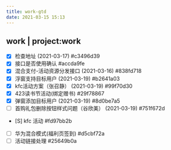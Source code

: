 ```yaml
---
title: work-gtd
date: 2021-03-15 15:13
---
```

## work | project:work
* [X] 检查地址 (2021-03-17)  #c3496d39
* [X] 接口是否使用确认  #accda9fe
* [X] 混合支付-活动资源分发接口 (2021-03-16)  #838fd718
* [X] 浮窗支持目标用户 (2021-03-19)  #b2641a03
* [X] kfc活动方案（张召静） (2021-03-19)  #99f70d30
* [X] 423读书节活动(绑定赠书)  #29f78867
* [X] 弹窗添加目标用户 (2021-03-19)  #8d0be7a5
* [ ] 首购礼包删除按钮样式问题（谷欣美） (2021-03-19)  #751f672d
* [S] kfc 活动  #fd97bb2b
* [ ] 华为混合模式(福利页签到)  #d5cbf72a
* [ ] 活动链接处理  #25649b0a
